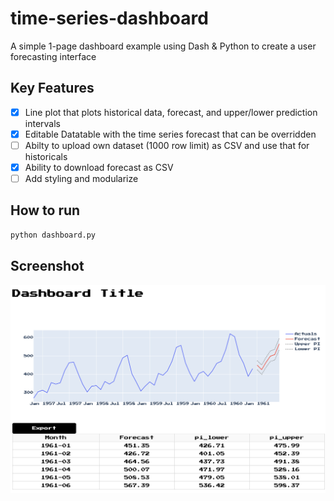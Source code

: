 # time-series-dashboard
A simple 1-page dashboard example using Dash & Python to create a user forecasting interface

## Key Features

* [x] Line plot that plots historical data, forecast, and upper/lower prediction intervals
* [x] Editable Datatable with the time series forecast that can be overridden
* [ ] Abilty to upload own dataset (1000 row limit) as CSV and use that for historicals
* [x] Ability to download forecast as CSV
* [ ] Add styling and modularize

## How to run

```bash
python dashboard.py
```

## Screenshot

![img](docs/screenshot.png)